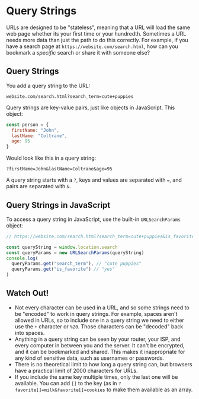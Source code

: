 # Query Strings

URLs are designed to be "stateless", meaning that a URL will load the same web page whether its your first time or your hundredth. Sometimes a URL needs more data than just the path to do this correctly. For example, if you have a search page at `https://website.com/search.html`, how can you bookmark a _specific_ search or share it with someone else?

## Query Strings

You add a query string to the URL:

```
website.com/search.html?search_term=cute+puppies
```

Query strings are key-value pairs, just like objects in JavaScript. This object:

```js
const person = {
  firstName: "John",
  lastName: "Coltrane",
  age: 95
}
```

Would look like this in a query string:

```
?firstName=John&lastName=Coltrane&age=95
```

A query string starts with a `?`, keys and values are separated with `=`, and pairs are separated with `&`.

## Query Strings in JavaScript

To access a query string in JavaScript, use the built-in `URLSearchParams` object:

```js
// https://website.com/search.html?search_term=cute+puppies&is_favorite=yes

const queryString = window.location.search
const queryParams = new URLSearchParams(queryString)
console.log(
  queryParams.get("search_term"), // "cute puppies"
  queryParams.get("is_favorite") // "yes"
)
```

## Watch Out!

* Not every character can be used in a URL, and so some strings need to be "encoded" to work in query strings. For example, spaces aren't allowed in URLs, so to include one in a query string we need to either use the `+` character or `%20`. Those characters can be "decoded" back into spaces.
* Anything in a query string can be seen by your router, your ISP, and every computer in between you and the server. It can't be encrypted, and it can be bookmarked and shared. This makes it inappropriate for any kind of sensitive data, such as usernames or passwords.
* There is no theoretical limit to how long a query string can, but browsers have a practical limit of 2000 characters for URLs.
* If you include the same key multiple times, only the last one will be available. You can add `[]` to the key (as in `?favorite[]=milk&favorite[]=cookies` to make them available as an array.
